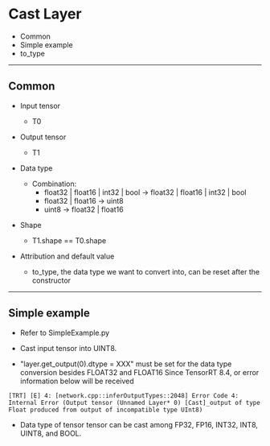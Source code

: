 # Cast Layer

+ Common
+ Simple example
+ to_type

---

## Common

+ Input tensor
  + T0

+ Output tensor
  + T1

+ Data type
  + Combination:
    + float32 | float16 | int32 | bool -> float32 | float16 | int32 | bool
    + float32 | float16 -> uint8
    + uint8 -> float32 | float16

+ Shape
  + T1.shape == T0.shape

+ Attribution and default value
  + to_type, the data type we want to convert into, can be reset after the constructor

---

## Simple example

+ Refer to SimpleExample.py

+ Cast input tensor into UINT8.

+ "layer.get_output(0).dtype = XXX" must be set for the data type conversion besides FLOAT32 and FLOAT16 Since TensorRT 8.4, or error information below will be received

```text
[TRT] [E] 4: [network.cpp::inferOutputTypes::2048] Error Code 4: Internal Error (Output tensor (Unnamed Layer* 0) [Cast]_output of type Float produced from output of incompatible type UInt8)
```

+ Data type of tensor tensor can be cast among FP32, FP16, INT32, INT8, UINT8, and BOOL.